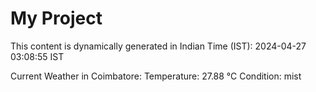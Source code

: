 # My Project

This content is dynamically generated in Indian Time (IST): 2024-04-27 03:08:55 IST


Current Weather in Coimbatore:
Temperature: 27.88 °C
Condition: mist
